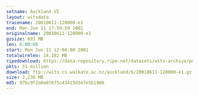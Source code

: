 ```yaml
---
setname: Auckland VI
layout: witsdata
tracename: 20010611-120000-e1
end: Mon Jun 11 17:59:59 2001
originalname: 20010611-120000-e1
gzsize: 693 MB
len: 6:00:00
start: Mon Jun 11 12:00:00 2001
totalwirelen: 14,182 MB
ripedownload: https://data-repository.ripe.net/datasets/wits-archive/pma/long/auck/6//20010611-120000-e1.gz
pkts: 31 million
download: ftp://wits.cs.waikato.ac.nz/auckland/6/20010611-120000-e1.gz
size: 2,236 MB
md5: 97bc9f2a0e076f5c43415d3e7e5b1906
---
```

